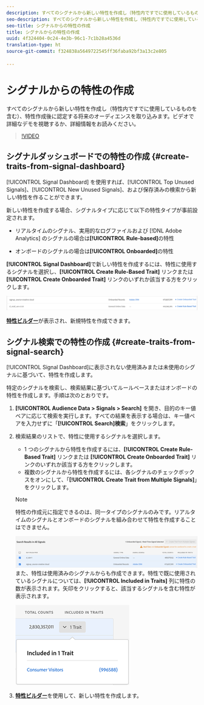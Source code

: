 ```yaml
---
description: すべてのシグナルから新しい特性を作成し（特性内ですでに使用しているものを含む）、特性作成後に認定する将来のオーディエンスを取り込みます。
seo-description: すべてのシグナルから新しい特性を作成し（特性内ですでに使用しているものを含む）、特性作成後に認定する将来のオーディエンスを取り込みます。
seo-title: シグナルからの特性の作成
title: シグナルからの特性の作成
uuid: 4f324404-0c24-4e3b-96c1-7c1b28a4536d
translation-type: ht
source-git-commit: f324838a5649722545ff36faba92bf3a13c2e805

---
```



# シグナルからの特性の作成

すべてのシグナルから新しい特性を作成し（特性内ですでに使用しているものを含む）、特性作成後に認定する将来のオーディエンスを取り込みます。ビデオで詳細なデモを視聴するか、詳細情報をお読みください。

>[!VIDEO](https://video.tv.adobe.com/v/25169/?quality=12&captions=jpn)

## シグナルダッシュボードでの特性の作成 {#create-traits-from-signal-dashboard}

[!UICONTROL Signal Dashboard] を使用すれば、[!UICONTROL Top Unused Signals]、[!UICONTROL New Unused Signals]、および保存済みの検索から新しい特性を作ることができます。

新しい特性を作成する場合、シグナルタイプに応じて以下の特性タイプが事前設定されます。

* リアルタイムのシグナル、実用的なログファイルおよび [!DNL Adobe Analytics] のシグナルの場合は&#x200B;**[!UICONTROL Rule-based]**&#x200B;の特性

* オンボードのシグナルの場合は&#x200B;**[!UICONTROL Onboarded]**&#x200B;の特性

**[!UICONTROL Signal Dashboard]**&#x200B;で新しい特性を作成するには、特性に使用するシグナルを選択し、**[!UICONTROL Create Rule-Based Trait]** リンクまたは **[!UICONTROL Create Onboarded Trait]** リンクのいずれか該当する方をクリックします。

![](assets/signals-create-trait.png)

**[特性ビルダー](../../features/traits/about-trait-builder.md)**&#x200B;が表示され、新規特性を作成できます。

## シグナル検索での特性の作成 {#create-traits-from-signal-search}

[!UICONTROL Signal Dashboard]に表示されない使用済みまたは未使用のシグナルに基づいて、特性を作成します。

特定のシグナルを検索し、検索結果に基づいてルールベースまたはオンボードの特性を作成します。手順は次のとおりです。

1. **[!UICONTROL Audience Data > Signals > Search]** を開き、目的のキー値ベアに応じて検索を実行します。すべての結果を表示する場合は、キー値ペアを入力せずに「**[!UICONTROL Search]検索**」をクリックします。
2. 検索結果のリストで、特性に使用するシグナルを選択します。
   * 1 つのシグナルから特性を作成するには、**[!UICONTROL Create Rule-Based Trait]** リンクまたは **[!UICONTROL Create Onboarded Trait]** リンクのいずれか該当する方をクリックします。
   * 複数のシグナルから特性を作成するには、各シグナルのチェックボックスをオンにして、「**[!UICONTROL Create Trait from Multiple Signals]**」をクリックします。
   >[!NOTE]
   >特性の作成元に指定できるのは、同一タイプのシグナルのみです。リアルタイムのシグナルとオンボードのシグナルを組み合わせて特性を作成することはできません。
   >
   > ![](assets/signals-create-trait-search.png)
   >また、特性は使用済みのシグナルからも作成できます。特性で既に使用されているシグナルについては、**[!UICONTROL Included in Traits]** 列に特性の数が表示されます。矢印をクリックすると、該当するシグナルを含む特性が表示されます。
   >
   >![](assets/signals-used-traits.png)

3. **[特性ビルダー](../../features/traits/about-trait-builder.md)**&#x200B;を使用して、新しい特性を作成します。
